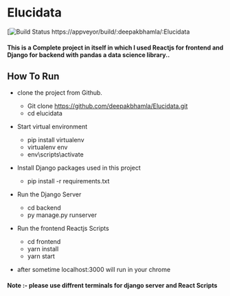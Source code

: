 # Elucidata


[![Build Status](https://appveyor/build/:deepakbhamla/:Elucidata)
https://appveyor/build/:deepakbhamla/:Elucidata
#### This is a Complete project in itself in which I used Reactjs for frontend and Django for backend with pandas a data science library..
## How To Run 
- clone the project from Github.
  -  Git clone https://github.com/deepakbhamla/Elucidata.git
  - cd elucidata 
- Start virtual environment
  - pip install virtualenv
  - virtualenv env
  - env\scripts\activate
- Install Django packages used in this project
  - pip install -r requirements.txt
  
- Run the Django Server
  - cd backend
  - py manage.py runserver
- Run the frontend Reactjs Scripts
  - cd frontend
  - yarn install
  - yarn start
- after sometime localhost:3000 will run in your chrome
#### Note :- please use diffrent terminals for  django server and React Scripts

